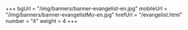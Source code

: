 +++
bgUrl = "/img/banners/banner-evangelist-en.jpg"
mobileUrl = "/img/banners/banner-evangelistMo-en.jpg"
hrefUrl = "/evangelist.html"
number = "4"
weight =  4
+++